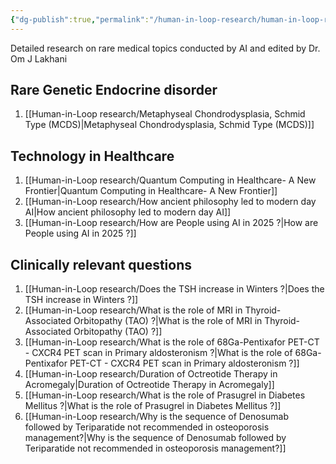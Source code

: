 ```yaml
---
{"dg-publish":true,"permalink":"/human-in-loop-research/human-in-loop-research/"}
---
```




Detailed research on rare medical topics conducted by AI and edited by Dr. Om J Lakhani


## Rare Genetic Endocrine disorder

1. [[Human-in-Loop research/Metaphyseal Chondrodysplasia, Schmid Type (MCDS)\|Metaphyseal Chondrodysplasia, Schmid Type (MCDS)]]


## Technology in Healthcare

1. [[Human-in-Loop research/Quantum Computing in Healthcare- A New Frontier\|Quantum Computing in Healthcare- A New Frontier]]
2. [[Human-in-Loop research/How ancient philosophy led to modern day AI\|How ancient philosophy led to modern day AI]]
3. [[Human-in-Loop research/How are People using AI in 2025 ?\|How are People using AI in 2025 ?]]


## Clinically relevant questions

1. [[Human-in-Loop research/Does the TSH increase in Winters ?\|Does the TSH increase in Winters ?]]
2. [[Human-in-Loop research/What is the role of MRI in Thyroid-Associated Orbitopathy (TAO) ?\|What is the role of MRI in Thyroid-Associated Orbitopathy (TAO) ?]]
3. [[Human-in-Loop research/What is the role of 68Ga-Pentixafor PET-CT - CXCR4 PET scan in Primary aldosteronism ?\|What is the role of 68Ga-Pentixafor PET-CT - CXCR4 PET scan in Primary aldosteronism ?]]
4. [[Human-in-Loop research/Duration of Octreotide Therapy in Acromegaly\|Duration of Octreotide Therapy in Acromegaly]]
5. [[Human-in-Loop research/What is the role of Prasugrel in Diabetes Mellitus ?\|What is the role of Prasugrel in Diabetes Mellitus ?]]
6. [[Human-in-Loop research/Why is the sequence of Denosumab followed by Teriparatide not recommended in osteoporosis management?\|Why is the sequence of Denosumab followed by Teriparatide not recommended in osteoporosis management?]]

